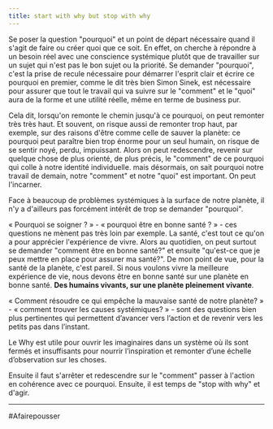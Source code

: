 ```yaml
---
title: start with why but stop with why
---
```


Se poser la question "pourquoi" et un point de départ nécessaire quand il s'agit de faire ou créer quoi que ce soit. En effet, on cherche à répondre à un besoin réel avec une conscience systémique plutôt que de travailler sur un sujet qui n'est pas le bon sujet ou la priorité. Se demander "pourquoi", c'est la prise de recule nécessaire pour démarrer l'esprit clair et écrire ce pourquoi en premier, comme le dit très bien Simon Sinek, est nécessaire pour assurer que tout le travail qui va suivre sur le "comment" et le "quoi" aura de la forme et une utilité réelle, même en terme de business pur.

Cela dit, lorsqu'on remonte le chemin jusqu'à ce pourquoi, on peut remonter très très haut. Et souvent, on risque aussi de remonter trop haut, par exemple, sur des raisons d'être comme celle de sauver la planète: ce pourquoi peut paraître bien trop énorme pour un seul humain, on risque de se sentir noyé, perdu, impuissant.
Alors on peut redescendre, revenir sur quelque chose de plus orienté, de plus précis, le "comment" de ce pourquoi qui colle à notre identité individuelle. mais désormais, on sait pourquoi notre travail de demain, notre "comment" et notre "quoi" est important. On peut l'incarner.

Face à beaucoup de problèmes systémiques à la surface de notre planète, il n'y a d'ailleurs pas forcément intérêt de trop se demander "pourquoi".

« Pourquoi se soigner ? » - « pourquoi être en bonne santé ? » - ces questions ne mènent pas très loin par exemple. La santé, c'est tout ce qu'on a pour apprécier l'expérience de vivre. Alors au quotidien, on peut surtout se demander "comment être en bonne santé?" et ensuite "qu'est-ce que je peux mettre en place pour assurer ma santé?".
De mon point de vue, pour la santé de la planète, c'est pareil. Si nous voulons vivre la meilleure expérience de vie, nous devons être en bonne santé sur une planète en bonne santé. **Des humains vivants, sur une planète pleinement vivante**.

« Comment résoudre ce qui empêche la mauvaise santé de notre planète? » - « comment trouver les causes systémiques? » - sont des questions bien plus pertinentes qui permettent d’avancer vers l’action et de revenir vers les petits pas dans l’instant.

Le Why est utile pour ouvrir les imaginaires dans un système où ils sont fermés et insuffisants pour nourrir l’inspiration et remonter d’une échelle d’observation sur les choses.

Ensuite il faut s'arrêter et redescendre sur le "comment" passer à l'action en cohérence avec ce pourquoi. Ensuite, il est temps de "stop with why" et d'agir.

---
#Afairepousser 